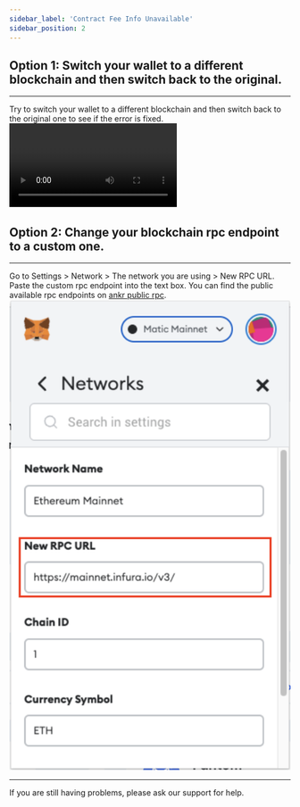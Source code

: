 ```yaml
---
sidebar_label: 'Contract Fee Info Unavailable'
sidebar_position: 2
---
```


## Option 1: Switch your wallet to a different blockchain and then switch back to the original.

---
Try to switch your wallet to a different blockchain and then switch back to the original one to see if the error is fixed.
![switch_chain.mp4](assets/switch_chain.mp4)

## Option 2: Change your blockchain rpc endpoint to a custom one.

---
Go to Settings > Network > The network you are using > New RPC URL. Paste the custom rpc endpoint into the text box. You can find the public available rpc endpoints on [ankr public rpc](https://www.ankr.com/protocol).
![switch_rpc.jpeg](assets/switch_rpc.png)

---
If you are still having problems, please ask our support for help.
